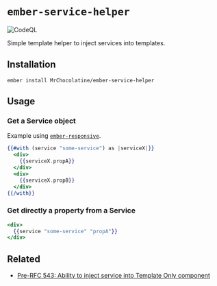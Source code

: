 # `ember-service-helper`

![CodeQL](https://github.com/MrChocolatine/ember-service-helper/workflows/CodeQL/badge.svg)

Simple template helper to inject services into templates.


## Installation

```text
ember install MrChocolatine/ember-service-helper
```


## Usage

### Get a Service object

Example using [`ember-responsive`](https://github.com/freshbooks/ember-responsive).

```hbs
{{#with (service "some-service") as |serviceX|}}
  <div>
    {{serviceX.propA}}
  </div>
  <div>
    {{serviceX.propB}}
  </div>
{{/with}}
```


### Get directly a property from a Service

```hbs
<div>
  {{service "some-service" "propA"}}
</div>
```


## Related

- [Pre-RFC 543: Ability to inject service into Template Only component](https://github.com/emberjs/rfcs/issues/543)
